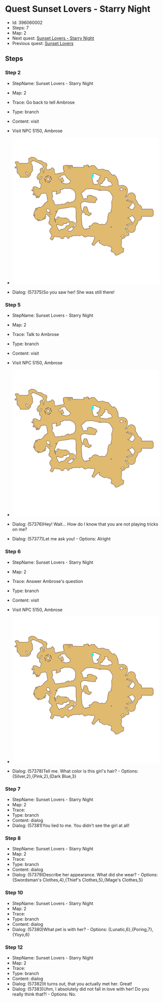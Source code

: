 # Quest Sunset Lovers - Starry Night

- Id: 396060002
- Steps: 7
- Map: 2
- Next quest: [Sunset Lovers - Starry Night](396060003.md)
- Previous quest: [Sunset Lovers](396060001.md)

## Steps

### Step 2
- StepName:  Sunset Lovers - Starry Night
- Map:  2
- Trace:  Go back to tell Ambrose
- Type:  branch
- Content:  visit
- Visit NPC 5150, Ambrose

- ![images/396060002_2.png](images/396060002_2.png)
- Dialog: (57375)So you saw her! She was still there!


### Step 5
- StepName:  Sunset Lovers - Starry Night
- Map:  2
- Trace:  Talk to Ambrose
- Type:  branch
- Content:  visit
- Visit NPC 5150, Ambrose

- ![images/396060002_5.png](images/396060002_5.png)
- Dialog: (57376)Hey! Wait... How do I know that you are not playing tricks on me?
- Dialog: (57377)Let me ask you! - Options: Alright


### Step 6
- StepName:  Sunset Lovers - Starry Night
- Map:  2
- Trace:  Answer Ambrose's question
- Type:  branch
- Content:  visit
- Visit NPC 5150, Ambrose

- ![images/396060002_6.png](images/396060002_6.png)
- Dialog: (57378)Tell me. What color is this girl's hair? - Options: {Silver,2},{Pink,2},{Dark Blue,3}


### Step 7
- StepName:  Sunset Lovers - Starry Night
- Map:  2
- Trace:  
- Type:  branch
- Content:  dialog
- Dialog: (57381)You lied to me. You didn't see the girl at all!


### Step 8
- StepName:  Sunset Lovers - Starry Night
- Map:  2
- Trace:  
- Type:  branch
- Content:  dialog
- Dialog: (57379)Describe her appearance. What did she wear? - Options: {Swordsman's Clothes,4},{Thief's Clothes,5},{Mage's Clothes,5}


### Step 10
- StepName:  Sunset Lovers - Starry Night
- Map:  2
- Trace:  
- Type:  branch
- Content:  dialog
- Dialog: (57380)What pet is with her? - Options: {Lunatic,6},{Poring,7},{Yoyo,6}


### Step 12
- StepName:  Sunset Lovers - Starry Night
- Map:  2
- Trace:  
- Type:  branch
- Content:  dialog
- Dialog: (57382)It turns out, that you actually met her. Great!
- Dialog: (57383)Uhm, I absolutely did not fall in love with her! Do you really think that?! - Options: No.


